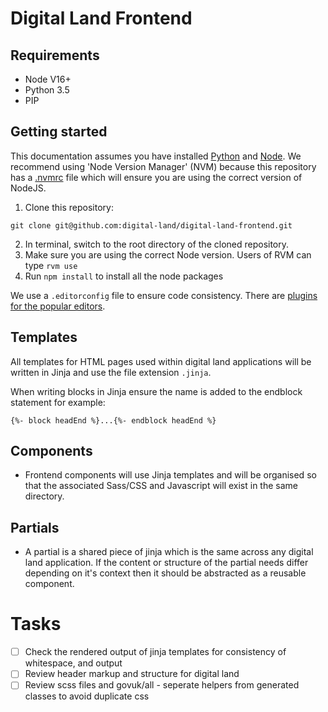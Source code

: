 # Digital Land Frontend

## Requirements

- Node V16+
- Python 3.5
- PIP

## Getting started

This documentation assumes you have installed [Python](https://docs.python.org/3/using/unix.html#getting-and-installing-the-latest-version-of-python) and [Node](https://www.freecodecamp.org/news/how-to-install-node-in-your-machines-macos-linux-windows/). We recommend using 'Node Version Manager' (NVM) because this repository has a [.nvmrc](.nvmrc) file which will ensure you are using the correct version of NodeJS.

1. Clone this repository:
```
git clone git@github.com:digital-land/digital-land-frontend.git
```
2. In terminal, switch to the root directory of the cloned repository.
3. Make sure you are using the correct Node version. Users of RVM can type `rvm use`
2. Run `npm install` to install all the node packages


We use a `.editorconfig` file to ensure code consistency. There are [plugins for the popular editors](https://editorconfig.org/#download).


## Templates

All templates for HTML pages used within digital land applications will be written in Jinja and use the file extension `.jinja`. 

When writing blocks in Jinja ensure the name is added to the endblock statement for example:

```
{%- block headEnd %}...{%- endblock headEnd %}
```

 ## Components

 - Frontend components will use Jinja templates and will be organised so that the associated Sass/CSS and Javascript will exist in the same directory.

## Partials 

- A partial is a shared piece of jinja which is the same across any digital land application. If the content or structure of the partial needs differ depending on it's context then it should be abstracted as a reusable component.

# Tasks

- [ ] Check the rendered output of jinja templates for consistency of whitespace, and output
- [ ] Review header markup and structure for digital land
- [ ] Review scss files and govuk/all - seperate helpers from generated classes to avoid duplicate css
